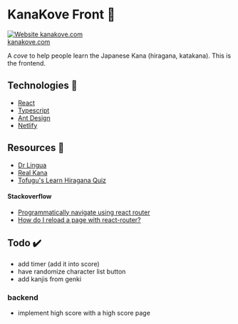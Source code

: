 # KanaKove Front 🏯

[![Website kanakove.com](https://img.shields.io/website-up-down-green-red/http/shields.io.svg)](https://kanakove.com/)<br/>
[kanakove.com](https://kanakove.com/)

A _cove_ to help people learn the Japanese Kana (hiragana, katakana). This is the frontend.

## Technologies 🎇

-   [React](https://reactjs.org/)
-   [Typescript](https://www.typescriptlang.org/index.html)
-   [Ant Design](http://ant.design/)
-   [Netlify](https://www.netlify.com/)

## Resources 📎

-   [Dr Lingua](https://drlingua.com/japanese/games/kana-bento/)
-   [Real Kana](https://realkana.com/)
-   [Tofugu's Learn Hiragana Quiz](https://kana-quiz.tofugu.com/)

#### Stackoverflow

-   [Programmatically navigate using react router](https://stackoverflow.com/a/42121109)
-   [How do I reload a page with react-router?](https://stackoverflow.com/a/61123116)

## Todo ✔️

-   add timer (add it into score)
-   have randomize character list button
-   add kanjis from genki

### backend

-   implement high score with a high score page

